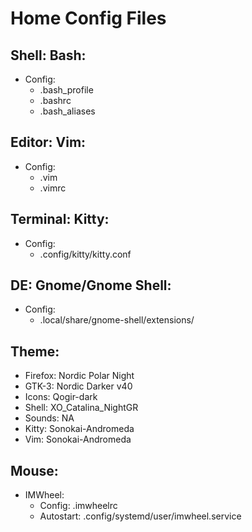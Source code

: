 # Home Config Files
## Shell: Bash:
* Config:
	* .bash_profile
	* .bashrc
	* .bash_aliases

## Editor: Vim:
* Config:
	* .vim
	* .vimrc

## Terminal: Kitty:
* Config:
	* .config/kitty/kitty.conf

## DE: Gnome/Gnome Shell:
* Config:
	* .local/share/gnome-shell/extensions/

## Theme:
* Firefox: Nordic Polar Night
* GTK-3: Nordic Darker v40
* Icons: Qogir-dark
* Shell: XO_Catalina_NightGR
* Sounds: NA
* Kitty: Sonokai-Andromeda
* Vim: Sonokai-Andromeda

## Mouse:
* IMWheel:
	* Config: .imwheelrc
	* Autostart: .config/systemd/user/imwheel.service
